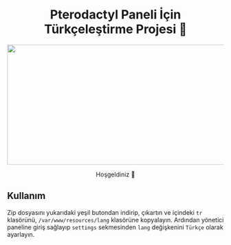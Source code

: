 <h1 align="center">Pterodactyl Paneli İçin Türkçeleştirme Projesi 💖</h1>
<p align="center">
<img src="https://github.com/LewisLosa/Pterodactyl-Turkish-Lang/assets/95869100/685e8010-cfdb-4294-ada0-f3a9e92bf6ad" width="640" height="280"/>
<p align="center">Hoşgeldiniz 👋</p>

## Kullanım

Zip dosyasını yukarıdaki yeşil butondan indirip, çıkartın ve
içindeki `tr` klasörünü, `/var/www/resources/lang` klasörüne kopyalayın.
Ardından yönetici paneline giriş sağlayıp `settings` sekmesinden
`lang` değişkenini `Türkçe` olarak ayarlayın.


